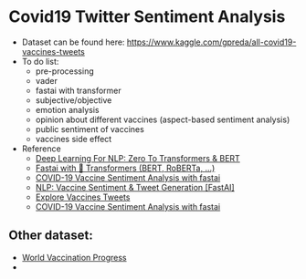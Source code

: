 # Covid19 Twitter Sentiment Analysis
- Dataset can be found here: https://www.kaggle.com/gpreda/all-covid19-vaccines-tweets
- To do list:
  - pre-processing
  - vader
  - fastai with transformer
  - subjective/objective
  - emotion analysis
  - opinion about different vaccines (aspect-based sentiment analysis)
  - public sentiment of vaccines
  - vaccines side effect
- Reference
  - [Deep Learning For NLP: Zero To Transformers & BERT](https://www.kaggle.com/tanulsingh077/deep-learning-for-nlp-zero-to-transformers-bert)
  - [Fastai with 🤗 Transformers (BERT, RoBERTa, ...)](https://www.kaggle.com/maroberti/fastai-with-transformers-bert-roberta)   
  - [COVID-19 Vaccine Sentiment Analysis with fastai](https://www.kaggle.com/twhelan/covid-19-vaccine-sentiment-analysis-with-fastai)
  - [NLP: Vaccine Sentiment & Tweet Generation [FastAI]](https://www.kaggle.com/joshuaswords/nlp-vaccine-sentiment-tweet-generation-fastai)
  - [Explore Vaccines Tweets](https://www.kaggle.com/gpreda/explore-vaccines-tweets)
  - [COVID-19 Vaccine Sentiment Analysis with fastai](https://www.kaggle.com/twhelan/covid-19-vaccine-sentiment-analysis-with-fastai)

## Other dataset:
- [World Vaccination Progress](https://www.kaggle.com/gpreda/covid-world-vaccination-progress)
- 
